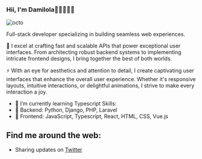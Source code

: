 ### Hii, I'm Damilola👋🏽👩🏾‍💻
![octo](https://github.com/ddddami/ddddami/assets/82976159/98ef782e-f332-4113-b581-46651d62f30c)

Full-stack developer specializing in building seamless web experiences.

🚀 I excel at crafting fast and scalable APIs that power exceptional user interfaces. From architecting robust backend systems to implementing intricate frontend designs, I bring together the best of both worlds.

⚡️ With an eye for aesthetics and attention to detail, I create captivating user interfaces that enhance the overall user experience. Whether it's responsive layouts, intuitive interactions, or delightful animations, I strive to make every interaction a joy.

- 🌱 I’m currently learning Typescript 
Skills: 
- 🔨 Backend: Python, Django, PHP, Laravel
- 🎨 Frontend: JavaScript, Typescript, React, HTML, CSS, Vue.js

## Find me around the web:
- Sharing updates on [Twitter](https;//twitter.com/ddddami)



